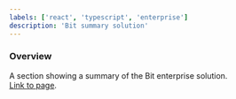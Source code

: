 ```yaml
---
labels: ['react', 'typescript', 'enterprise']
description: 'Bit summary solution'
---
```


### Overview
  
A section showing a summary of the Bit enterprise solution.  
[Link to page](https://bit.cloud/enterprise).